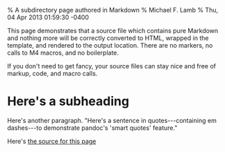 % A subdirectory page authored in Markdown
% Michael F. Lamb
% Thu, 04 Apr 2013 01:59:30 -0400

This page demonstrates that a source file which contains pure Markdown and
nothing more will be correctly converted to HTML, wrapped in the template, and
rendered to the output location. There are no markers, no calls to M4 macros,
and no boilerplate.

If you don't need to get fancy, your source files can stay nice and free of
markup, code, and macro calls.

# Here's a subheading

Here's another paragraph. "Here's a sentence in quotes---containing em
dashes---to demonstrate pandoc's 'smart quotes' feature."

Here's [the source for this page][src]

[src]: https://github.com/datagrok/makebakery/blob/master/examples/makebakery-site/features/example_page.md

